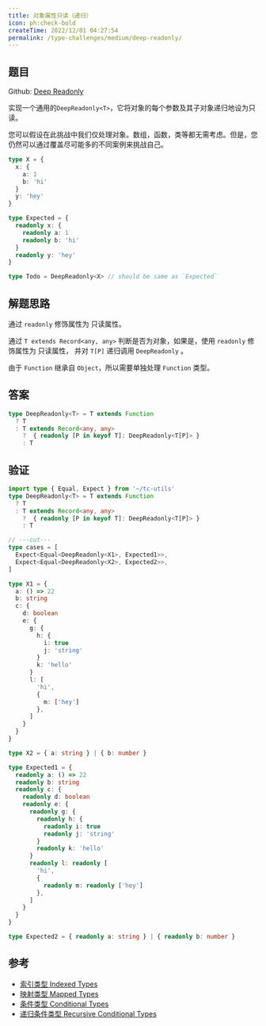 ```yaml
---
title: 对象属性只读（递归）
icon: ph:check-bold
createTime: 2022/12/01 04:27:54
permalink: /type-challenges/medium/deep-readonly/
---
```


## 题目

Github: [Deep Readonly](https://github.com/type-challenges/type-challenges/blob/main/questions/00009-medium-deep-readonly/)

实现一个通用的`DeepReadonly<T>`，它将对象的每个参数及其子对象递归地设为只读。

您可以假设在此挑战中我们仅处理对象。数组，函数，类等都无需考虑。但是，您仍然可以通过覆盖尽可能多的不同案例来挑战自己。

```ts
type X = {
  x: {
    a: 1
    b: 'hi'
  }
  y: 'hey'
}

type Expected = {
  readonly x: {
    readonly a: 1
    readonly b: 'hi'
  }
  readonly y: 'hey'
}

type Todo = DeepReadonly<X> // should be same as `Expected`
```

## 解题思路

通过 `readonly` 修饰属性为 只读属性。

通过 `T extends Record<any, any>` 判断是否为对象，如果是，使用 `readonly` 修饰属性为 只读属性，
并对 `T[P]` 递归调用 `DeepReadonly` 。

由于 `Function` 继承自 `Object`，所以需要单独处理 `Function` 类型。

## 答案

```ts
type DeepReadonly<T> = T extends Function 
  ? T 
  : T extends Record<any, any>
    ?  { readonly [P in keyof T]: DeepReadonly<T[P]> }
    : T
```

## 验证

```ts twoslash
import type { Equal, Expect } from '~/tc-utils'
type DeepReadonly<T> = T extends Function 
  ? T 
  : T extends Record<any, any>
    ?  { readonly [P in keyof T]: DeepReadonly<T[P]> }
    : T

// ---cut---
type cases = [
  Expect<Equal<DeepReadonly<X1>, Expected1>>,
  Expect<Equal<DeepReadonly<X2>, Expected2>>,
]

type X1 = {
  a: () => 22
  b: string
  c: {
    d: boolean
    e: {
      g: {
        h: {
          i: true
          j: 'string'
        }
        k: 'hello'
      }
      l: [
        'hi',
        {
          m: ['hey']
        },
      ]
    }
  }
}

type X2 = { a: string } | { b: number }

type Expected1 = {
  readonly a: () => 22
  readonly b: string
  readonly c: {
    readonly d: boolean
    readonly e: {
      readonly g: {
        readonly h: {
          readonly i: true
          readonly j: 'string'
        }
        readonly k: 'hello'
      }
      readonly l: readonly [
        'hi',
        {
          readonly m: readonly ['hey']
        },
      ]
    }
  }
}

type Expected2 = { readonly a: string } | { readonly b: number }
```

## 参考

- [索引类型 Indexed Types](https://www.typescriptlang.org/docs/handbook/2/indexed-access-types.html)
- [映射类型 Mapped Types](https://www.typescriptlang.org/docs/handbook/2/mapped-types.html)
- [条件类型 Conditional Types](https://www.typescriptlang.org/docs/handbook/2/conditional-types.html)
- [递归条件类型 Recursive Conditional Types](https://www.typescriptlang.org/docs/handbook/release-notes/typescript-4-1.html#recursive-conditional-types)
